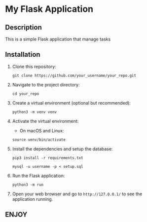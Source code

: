 # My Flask Application

## Description

This is a simple Flask application that manage tasks

## Installation

1. Clone this repository:

    ```
    git clone https://github.com/your_username/your_repo.git
    ```

2. Navigate to the project directory:

    ```
    cd your_repo
    ```

3. Create a virtual environment (optional but recommended):

    ```
    python3 -m venv venv
    ```

4. Activate the virtual environment:

    - On macOS and Linux:

    ```
    source venv/bin/activate
    ```

5. Install the dependencies and setup the database:

    ```
    pip3 install -r requirements.txt
    ```
    ```
    mysql -u username -p < setup.sql
    ```

6. Run the Flask application:

    ```
    python3 -m run
    ```

7. Open your web browser and go to `http://127.0.0.1/` to see the application running.

## ENJOY